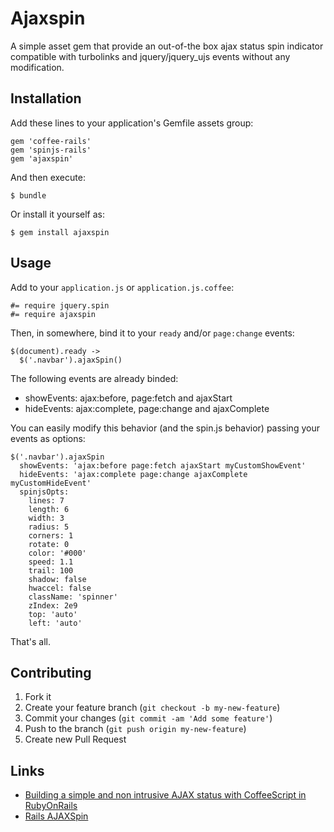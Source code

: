 # Ajaxspin

A simple asset gem that provide an out-of-the box ajax status spin indicator
compatible with turbolinks and jquery/jquery_ujs events without any modification.

## Installation

Add these lines to your application's Gemfile assets group:

    gem 'coffee-rails'
    gem 'spinjs-rails'
    gem 'ajaxspin'

And then execute:

    $ bundle

Or install it yourself as:

    $ gem install ajaxspin

## Usage

Add to your `application.js` or `application.js.coffee`:

    #= require jquery.spin
    #= require ajaxspin

Then, in somewhere, bind it to your `ready` and/or `page:change` events:

    $(document).ready ->
      $('.navbar').ajaxSpin()

The following events are already binded:
- showEvents: ajax:before, page:fetch and ajaxStart
- hideEvents: ajax:complete, page:change and ajaxComplete

You can easily modify this behavior (and the spin.js behavior) passing your
events as options:

    $('.navbar').ajaxSpin
      showEvents: 'ajax:before page:fetch ajaxStart myCustomShowEvent'
      hideEvents: 'ajax:complete page:change ajaxComplete myCustomHideEvent'
      spinjsOpts:
        lines: 7
        length: 6
        width: 3
        radius: 5
        corners: 1
        rotate: 0
        color: '#000'
        speed: 1.1
        trail: 100
        shadow: false
        hwaccel: false
        className: 'spinner'
        zIndex: 2e9
        top: 'auto'
        left: 'auto'

That's all.

## Contributing

1. Fork it
2. Create your feature branch (`git checkout -b my-new-feature`)
3. Commit your changes (`git commit -am 'Add some feature'`)
4. Push to the branch (`git push origin my-new-feature`)
5. Create new Pull Request

## Links

- [Building a simple and non intrusive AJAX status with CoffeeScript in RubyOnRails](http://caarlos0.github.com/posts/building-a-simple-and-non-intrusive-ajax-status-with-coffeescript-in-rubyonrails/)
- [Rails AJAXSpin](http://caarlos0.github.com/posts/rails-ajaxspin/)
